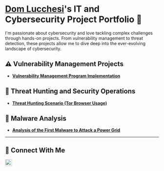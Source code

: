 # <a href="https://www.linkedin.com/in/dominic-lucchesi/">Dom Lucchesi</a>'s IT and Cybersecurity Project Portfolio 🔐

I'm passionate about cybersecurity and love tackling complex challenges through hands-on projects. From vulnerability management to threat detection, these projects allow me to dive deep into the ever-evolving landscape of cybersecurity. 

## ⚠️ Vulnerability Management Projects

- **[Vulnerability Management Program Implementation](https://github.com/dlucchesi-it/Win11-Vulnerability-Management)**

## 🚨 Threat Hunting and Security Operations
- **[Threat Hunting Scenario (Tor Browser Usage)](https://github.com/dlucchesi-it/threat-hunting-scenario-tor)**
  
## 👾 Malware Analysis
- **[Analysis of the First Malware to Attack a Power Grid](https://www.academia.edu/72848177/Analysis_of_the_First_Malware_to_Attack_a_Power_Grid)**
  
<hr/>

## 🤳 Connect With Me

[<img align="left" alt="___________ | LinkedIn" width="22px" src="https://cdn.jsdelivr.net/npm/simple-icons@v3/icons/linkedin.svg" />][linkedin]

[linkedin]: https://linkedin.com/in/dominic-lucchesi

<!--
<img width="35" alt="image" src="https://github.com/user-attachments/assets/2f41c7cd-5ea8-4475-b451-a37161b6c3fb"> 
<img width="35" alt="image" src="https://github.com/user-attachments/assets/77649969-9910-4994-8b96-74a116cfb2a8">
-->

